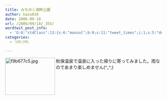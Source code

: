 ```yaml
---
title: みちのく湖畔公園
author: kazu634
date: 2006-09-18
url: /2006/09/18/_355/
wordtwit_post_info:
  - 'O:8:"stdClass":13:{s:6:"manual";b:0;s:11:"tweet_times";i:1;s:5:"delay";i:0;s:7:"enabled";i:1;s:10:"separation";s:2:"60";s:7:"version";s:3:"3.7";s:14:"tweet_template";b:0;s:6:"status";i:2;s:6:"result";a:0:{}s:13:"tweet_counter";i:2;s:13:"tweet_log_ids";a:1:{i:0;i:2561;}s:9:"hash_tags";a:0:{}s:8:"accounts";a:1:{i:0;s:7:"kazu634";}}'
categories:
  - つれづれ

---
```

<div class="section">
<p>
<a href="http://image.blog.livedoor.jp/simoom634/imgs/f/9/f9b677c5.jpg" onclick="__gaTracker('send', 'event', 'outbound-article', 'http://image.blog.livedoor.jp/simoom634/imgs/f/9/f9b677c5.jpg', '');" target="_blank"><img width="160" align="left" alt="f9b677c5.jpg" src="http://image.blog.livedoor.jp/simoom634/imgs/f/9/f9b677c5-s.jpg" height="120" border="0" class="pict" /></a>秋保温泉で温泉に入った帰りに寄ってみました。雨なのであまり楽しめません(^_^;)
</p>
</div>